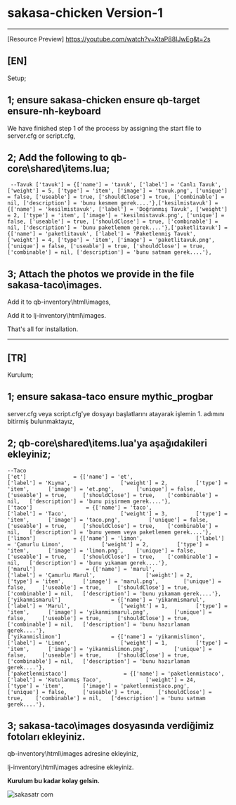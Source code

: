 # sakasa-chicken Version-1

------------------------------------------------------------------------------------------------------------------------------------------------------------------------------

[Resource Preview] https://youtube.com/watch?v=XtaP88IJwEg&t=2s

<strong>[EN]</strong>
------------------------------------------------------------------------------------------------------------------------------------------------------------------------------

Setup;

1;
ensure sakasa-chicken
ensure qb-target
ensure-nh-keyboard
------------------------------------------------------------------------------------------------------------------------------------------------------------------------------
We have finished step 1 of the process by assigning the start file to server.cfg or script.cfg,



2;
Add the following to qb-core\shared\items.lua;
------------------------------------------------------------------------------------------------------------------------------------------------------------------------------
     --Tavuk ['tavuk'] = {['name'] = 'tavuk', ['label'] = 'Canlı Tavuk', ['weight'] = 5, ['type'] = 'item', ['image'] = 'tavuk.png', ['unique'] = false, ['useable'] = true, ['shouldClose'] = true, ['combinable'] = nil, ['description'] = 'bunu kesmem gerek....'},['kesilmistavuk'] = {['name'] = 'kesilmistavuk', ['label'] = 'Doğranmış Tavuk', ['weight'] = 2, ['type'] = 'item', ['image'] = 'kesilmistavuk.png', ['unique'] = false, ['useable'] = true, ['shouldClose'] = true, ['combinable'] = nil, ['description'] = 'bunu paketlemem gerek....'},['paketlitavuk'] = {['name'] = 'paketlitavuk', ['label'] = 'Paketlenmiş Tavuk', ['weight'] = 4, ['type'] = 'item', ['image'] = 'paketlitavuk.png', ['unique'] = false, ['useable'] = true, ['shouldClose'] = true, ['combinable'] = nil, ['description'] = 'bunu satmam gerek....'},

3;
Attach the photos we provide in the file sakasa-taco\images.
------------------------------------------------------------------------------------------------------------------------------------------------------------------------------
Add it to qb-inventory\html\images,

Add it to lj-inventory\html\images.



That's all for installation.


------------------------------------------------------------------------------------------------------------------------------------------------------------------------------


<strong>[TR]</strong>
------------------------------------------------------------------------------------------------------------------------------------------------------------------------------

Kurulum;

1;
ensure sakasa-taco
ensure mythic_progbar
------------------------------------------------------------------------------------------------------------------------------------------------------------------------------
server.cfg veya script.cfg'ye dosyayı başlatlarını atayarak işlemin 1. adımını bitirmiş bulunmaktayız,

2;
qb-core\shared\items.lua'ya aşağıdakileri ekleyiniz;
------------------------------------------------------------------------------------------------------------------------------------------------------------------------------
    --Taco
	['et'] 			     = {['name'] = 'et', 			  	        ['label'] = 'Kıyma', 			    ['weight'] = 2, 		['type'] = 'item', 		['image'] = 'et.png', 	    ['unique'] = false, 	['useable'] = true, 	['shouldClose'] = true,	   ['combinable'] = nil,   ['description'] = 'bunu pişirmem gerek....'},
	['taco'] 			     = {['name'] = 'taco', 			  	        ['label'] = 'Taco', 			    ['weight'] = 3, 		['type'] = 'item', 		['image'] = 'taco.png', 	    ['unique'] = false, 	['useable'] = true, 	['shouldClose'] = true,	   ['combinable'] = nil,   ['description'] = 'bunu yemem veya paketlemem gerek....'},
	['limon'] 			 = {['name'] = 'limon', 			  	['label'] = 'Çamurlu Limon', 			['weight'] = 2, 		['type'] = 'item', 		['image'] = 'limon.png', 	['unique'] = false, 	['useable'] = true, 	['shouldClose'] = true,	   ['combinable'] = nil,   ['description'] = 'bunu yıkamam gerek....'},
	['marul'] 			     = {['name'] = 'marul', 			  	        ['label'] = 'Çamurlu Marul', 			    ['weight'] = 2, 		['type'] = 'item', 		['image'] = 'marul.png', 	    ['unique'] = false, 	['useable'] = true, 	['shouldClose'] = true,	   ['combinable'] = nil,   ['description'] = 'bunu yıkamam gerek....'},
	['yikanmismarul'] 			     = {['name'] = 'yikanmismarul', 			  	        ['label'] = 'Marul', 			    ['weight'] = 1, 		['type'] = 'item', 		['image'] = 'yikanmismarul.png', 	    ['unique'] = false, 	['useable'] = true, 	['shouldClose'] = true,	   ['combinable'] = nil,   ['description'] = 'bunu hazırlamam gerek....'},
	['yikanmislimon'] 			     = {['name'] = 'yikanmislimon', 			  	        ['label'] = 'Limon', 			    ['weight'] = 1, 		['type'] = 'item', 		['image'] = 'yikanmislimon.png', 	    ['unique'] = false, 	['useable'] = true, 	['shouldClose'] = true,	   ['combinable'] = nil,   ['description'] = 'bunu hazırlamam gerek....'},
	['paketlenmistaco'] 			     = {['name'] = 'paketlenmistaco', 			  	        ['label'] = 'Kutulanmış Taco', 			    ['weight'] = 24, 		['type'] = 'item', 		['image'] = 'paketlenmistaco.png', 	    ['unique'] = false, 	['useable'] = true, 	['shouldClose'] = true,	   ['combinable'] = nil,   ['description'] = 'bunu satmam gerek....'},

3;
sakasa-taco\images dosyasında verdiğimiz fotoları ekleyiniz.
------------------------------------------------------------------------------------------------------------------------------------------------------------------------------
qb-inventory\html\images adresine ekleyiniz,
 
lj-inventory\html\images adresine ekleyiniz.



<strong>Kurulum bu kadar kolay gelsin.</strong>


![sakasatr com](https://github.com/papdevelopment/qb-portak/assets/127118520/67696232-ef5a-4205-8d35-cb37fb4b6aa8)




